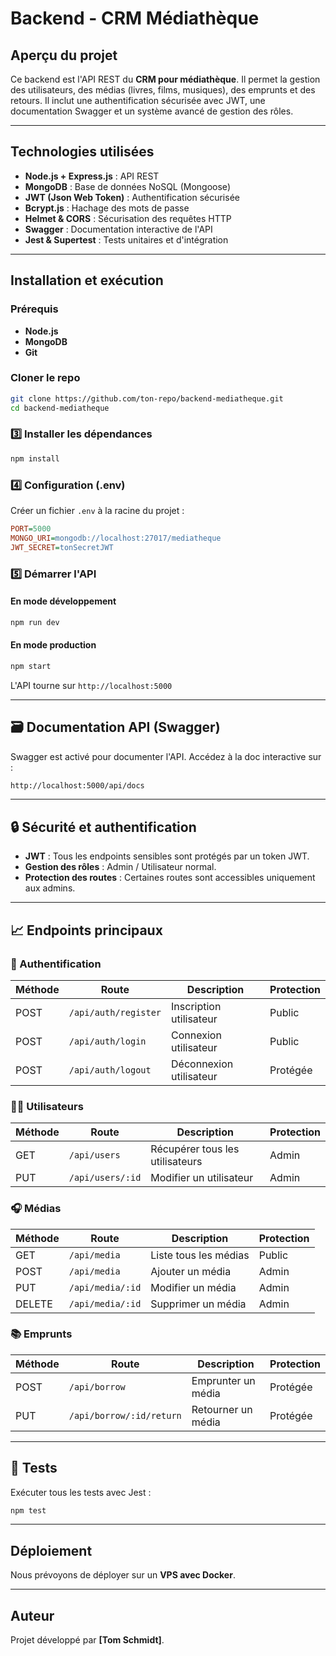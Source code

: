# Backend - CRM Médiathèque

## Aperçu du projet
Ce backend est l'API REST du **CRM pour médiathèque**. Il permet la gestion des utilisateurs, des médias (livres, films, musiques), des emprunts et des retours. Il inclut une authentification sécurisée avec JWT, une documentation Swagger et un système avancé de gestion des rôles.

---

## Technologies utilisées
- **Node.js + Express.js** : API REST
- **MongoDB** : Base de données NoSQL (Mongoose)
- **JWT (Json Web Token)** : Authentification sécurisée
- **Bcrypt.js** : Hachage des mots de passe
- **Helmet & CORS** : Sécurisation des requêtes HTTP
- **Swagger** : Documentation interactive de l'API
- **Jest & Supertest** : Tests unitaires et d'intégration

---

## Installation et exécution

### Prérequis
- **Node.js**
- **MongoDB**
- **Git**

### Cloner le repo
```bash
git clone https://github.com/ton-repo/backend-mediatheque.git
cd backend-mediatheque
```

### 3️⃣ Installer les dépendances
```bash
npm install
```

### 4️⃣ Configuration (.env)
Créer un fichier `.env` à la racine du projet :
```ini
PORT=5000
MONGO_URI=mongodb://localhost:27017/mediatheque
JWT_SECRET=tonSecretJWT
```

### 5️⃣ Démarrer l'API
#### En mode développement
```bash
npm run dev
```
#### En mode production
```bash
npm start
```

L'API tourne sur `http://localhost:5000`

---

## 🗃️ Documentation API (Swagger)
Swagger est activé pour documenter l'API.
Accédez à la doc interactive sur :
```bash
http://localhost:5000/api/docs
```

---

## 🔒 Sécurité et authentification
- **JWT** : Tous les endpoints sensibles sont protégés par un token JWT.
- **Gestion des rôles** : Admin / Utilisateur normal.
- **Protection des routes** : Certaines routes sont accessibles uniquement aux admins.

---

## 📈 Endpoints principaux
### 🔑 Authentification
| Méthode | Route                | Description                 | Protection |
|----------|---------------------|-----------------------------|------------|
| POST     | `/api/auth/register` | Inscription utilisateur    | Public     |
| POST     | `/api/auth/login`    | Connexion utilisateur      | Public     |
| POST     | `/api/auth/logout`   | Déconnexion utilisateur    | Protégée   |

### 👨‍💻 Utilisateurs
| Méthode | Route        | Description            | Protection |
|----------|------------|------------------------|------------|
| GET      | `/api/users`  | Récupérer tous les utilisateurs | Admin |
| PUT      | `/api/users/:id` | Modifier un utilisateur | Admin |

### 🎧 Médias
| Méthode | Route        | Description              | Protection |
|----------|------------|--------------------------|------------|
| GET      | `/api/media`  | Liste tous les médias    | Public     |
| POST     | `/api/media`  | Ajouter un média        | Admin      |
| PUT      | `/api/media/:id` | Modifier un média     | Admin      |
| DELETE   | `/api/media/:id` | Supprimer un média    | Admin      |

### 📚 Emprunts
| Méthode | Route                 | Description         | Protection |
|----------|----------------------|---------------------|------------|
| POST     | `/api/borrow`        | Emprunter un média | Protégée   |
| PUT      | `/api/borrow/:id/return` | Retourner un média | Protégée   |

---

## 📂 Tests
Exécuter tous les tests avec Jest :
```bash
npm test
```

---

## Déploiement
Nous prévoyons de déployer sur un **VPS avec Docker**.

---

## Auteur
Projet développé par **[Tom Schmidt]**.